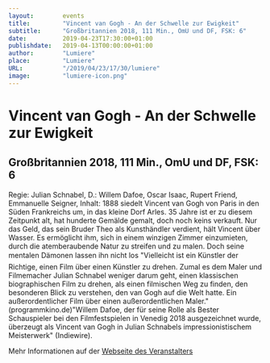 ```yaml
---
layout:        events
title:         "Vincent van Gogh - An der Schwelle zur Ewigkeit"
subtitle:      "Großbritannien 2018, 111 Min., OmU und DF, FSK: 6"
date:          2019-04-23T17:30:00+01:00
publishdate:   2019-04-13T00:00:00+01:00
author:        "Lumiere"
place:         "Lumiere"
URL:           "/2019/04/23/17/30/lumiere"
image:         "lumiere-icon.png"
---
```


Vincent van Gogh - An der Schwelle zur Ewigkeit
===========

Großbritannien 2018, 111 Min., OmU und DF, FSK: 6
-----------

Regie: Julian Schnabel, D.: Willem Dafoe, Oscar Isaac, Rupert Friend, Emmanuelle Seigner, Inhalt: 1888 siedelt Vincent van Gogh von Paris in den Süden Frankreichs um, in das kleine Dorf Arles. 35 Jahre ist er zu diesem Zeitpunkt alt, hat hunderte Gemälde gemalt, doch noch keins verkauft. Nur das Geld, das sein Bruder Theo als Kunsthändler verdient, hält Vincent über Wasser. Es ermöglicht ihm, sich in einem winzigen Zimmer einzumieten, durch die atemberaubende Natur zu streifen und zu malen. Doch seine mentalen Dämonen lassen ihn nicht los "Vielleicht ist ein Künstler der Richtige, einen Film über einen Künstler zu drehen. Zumal es dem Maler und Filmemacher Julian Schnabel weniger darum geht, einen klassischen biographischen Film zu drehen, als einen filmischen Weg zu finden, den besonderen Blick zu verstehen, den van Gogh auf die Welt hatte. Ein außerordentlicher Film über einen außerordentlichen Maler." (programmkino.de)"Willem Dafoe, der für seine Rolle als Bester Schauspieler bei den Filmfestspielen in Venedig 2018 ausgezeichnet wurde, überzeugt als Vincent van Gogh in Julian Schnabels impressionistischem Meisterwerk" (Indiewire).

Mehr Informationen auf der [Webseite des Veranstalters](http://www.lumiere.de/19/04/vincent.htm)
